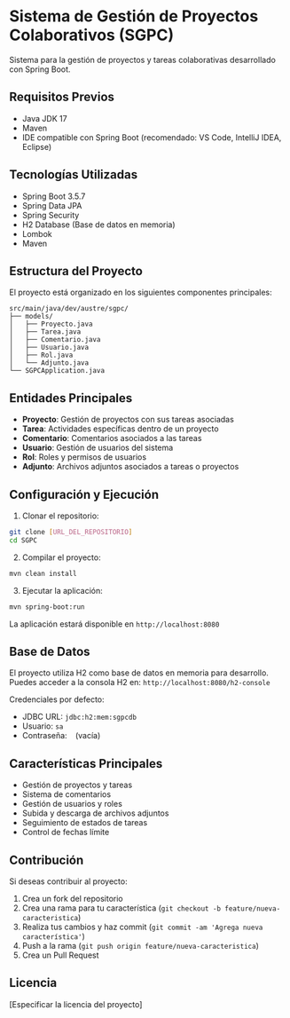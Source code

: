 # Sistema de Gestión de Proyectos Colaborativos (SGPC)

Sistema para la gestión de proyectos y tareas colaborativas desarrollado con Spring Boot.

## Requisitos Previos

- Java JDK 17
- Maven
- IDE compatible con Spring Boot (recomendado: VS Code, IntelliJ IDEA, Eclipse)

## Tecnologías Utilizadas

- Spring Boot 3.5.7
- Spring Data JPA
- Spring Security
- H2 Database (Base de datos en memoria)
- Lombok
- Maven

## Estructura del Proyecto

El proyecto está organizado en los siguientes componentes principales:

```
src/main/java/dev/austre/sgpc/
├── models/
│   ├── Proyecto.java
│   ├── Tarea.java
│   ├── Comentario.java
│   ├── Usuario.java
│   ├── Rol.java
│   └── Adjunto.java
└── SGPCApplication.java
```

## Entidades Principales

- **Proyecto**: Gestión de proyectos con sus tareas asociadas
- **Tarea**: Actividades específicas dentro de un proyecto
- **Comentario**: Comentarios asociados a las tareas
- **Usuario**: Gestión de usuarios del sistema
- **Rol**: Roles y permisos de usuarios
- **Adjunto**: Archivos adjuntos asociados a tareas o proyectos

## Configuración y Ejecución

1. Clonar el repositorio:
```bash
git clone [URL_DEL_REPOSITORIO]
cd SGPC
```

2. Compilar el proyecto:
```bash
mvn clean install
```

3. Ejecutar la aplicación:
```bash
mvn spring-boot:run
```

La aplicación estará disponible en `http://localhost:8080`

## Base de Datos

El proyecto utiliza H2 como base de datos en memoria para desarrollo. 
Puedes acceder a la consola H2 en: `http://localhost:8080/h2-console`

Credenciales por defecto:
- JDBC URL: `jdbc:h2:mem:sgpcdb`
- Usuario: `sa`
- Contraseña: ` ` (vacía)

## Características Principales

- Gestión de proyectos y tareas
- Sistema de comentarios
- Gestión de usuarios y roles
- Subida y descarga de archivos adjuntos
- Seguimiento de estados de tareas
- Control de fechas límite

## Contribución

Si deseas contribuir al proyecto:

1. Crea un fork del repositorio
2. Crea una rama para tu característica (`git checkout -b feature/nueva-caracteristica`)
3. Realiza tus cambios y haz commit (`git commit -am 'Agrega nueva característica'`)
4. Push a la rama (`git push origin feature/nueva-caracteristica`)
5. Crea un Pull Request

## Licencia

[Especificar la licencia del proyecto]